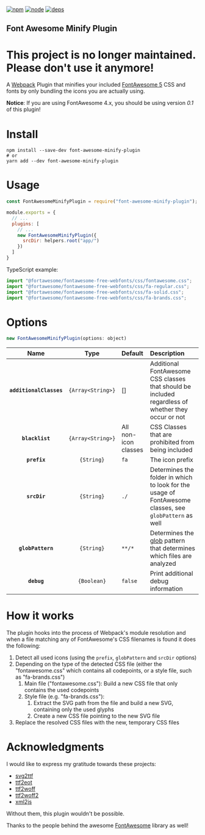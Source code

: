[![npm][npm]][npm-url]
[![node][node]][node-url]
[![deps][deps]][deps-url]

Font Awesome Minify Plugin
--------------------------

# This project is no longer maintained. Please don't use it anymore!

A [Webpack](https://webpack.js.org/) Plugin that minifies your included [FontAwesome 5](http://fontawesome.com/) CSS and fonts by only bundling the icons you are actually using.

**Notice**: If you are using FontAwesome 4.x, you should be using version _0.1_ of this plugin!

# Install
```
npm install --save-dev font-awesome-minify-plugin
# or
yarn add --dev font-awesome-minify-plugin
```

# Usage
```javascript
const FontAwesomeMinifyPlugin = require("font-awesome-minify-plugin");

module.exports = {
  // ...
  plugins: [
    // ...
    new FontAwesomeMinifyPlugin({
      srcDir: helpers.root("app/")
    })
  ]
}
```

TypeScript example:

```typescript
import "@fortawesome/fontawesome-free-webfonts/css/fontawesome.css";
import "@fortawesome/fontawesome-free-webfonts/css/fa-regular.css";
import "@fortawesome/fontawesome-free-webfonts/css/fa-solid.css";
import "@fortawesome/fontawesome-free-webfonts/css/fa-brands.css";
```

# Options
```js
new FontAwesomeMinifyPlugin(options: object)
```

|Name                   |Type             |Default                      |Description                                                                                                |
|:--------------:       |:---------------:|:----------------------------|:----------------------------------------------------------------------------------------------------------|
|**`additionalClasses`**|`{Array<String>}`|[]                           |Additional FontAwesome CSS classes that should be included regardless of whether they occur or not         |
|**`blacklist`**        |`{Array<String>}`|All non-icon classes         |CSS Classes that are prohibited from being included                                                        |
|**`prefix`**           |`{String}`       |`fa`                         |The icon prefix                                                                                            |
|**`srcDir`**           |`{String}`       |`./`                         |Determines the folder in which to look for the usage of FontAwesome classes, see `globPattern` as well     |
|**`globPattern`**      |`{String}`       |`**/*`                       |Determines the [glob](https://github.com/isaacs/node-glob) pattern that determines which files are analyzed|
|**`debug`**            |`{Boolean}`      |`false`                      |Print additional debug information|

# How it works
The plugin hooks into the process of Webpack's module resolution and when a file matching any of FontAwesome's CSS filenames is found it does the following:

1. Detect all used icons (using the `prefix`, `globPattern` and `srcDir` options)
2. Depending on the type of the detected CSS file (either the "fontawesome.css" which contains all codepoints, or a style file, such as "fa-brands.css")
    1. Main file ("fontawesome.css"): Build a new CSS file that only contains the used codepoints
    2. Style file (e.g. "fa-brands.css"):
        1. Extract the SVG path from the file and build a new SVG, containing only the used glyphs
        2. Create a new CSS file pointing to the new SVG file
4. Replace the resolved CSS files with the new, temporary CSS files

# Acknowledgments
I would like to express my gratitude towards these projects:

- [svg2ttf](https://github.com/fontello/svg2ttf)
- [ttf2eot](https://github.com/fontello/ttf2eot)
- [ttf2woff](https://github.com/fontello/ttf2woff)
- [ttf2woff2](https://github.com/nfroidure/ttf2woff2)
- [xml2js](https://github.com/Leonidas-from-XIV/node-xml2js)

Without them, this plugin wouldn't be possible.

Thanks to the people behind the awesome [FontAwesome](http://fontawesome.io/) library as well!

[npm]: https://img.shields.io/npm/v/font-awesome-minify-plugin.svg
[npm-url]: https://npmjs.com/package/font-awesome-minify-plugin

[node]: https://img.shields.io/node/v/font-awesome-minify-plugin.svg
[node-url]: https://nodejs.org

[deps]: https://david-dm.org/dhardtke/font-awesome-minify-plugin.svg
[deps-url]: https://david-dm.org/dhardtke/font-awesome-minify-plugin
